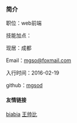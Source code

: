 ### 简介
职位：web前端

技能加点：

<msProgress name="Javascript" value="75"/>  
<msProgress name="Css" value="70"/>  
<msProgress name="Jquery" value="75"/>  
<msProgress name="Vue.js" value="80"/>  
<msProgress name="React.js" value="20"/>  
<msProgress name="Element-ui" value="80"/>  
<msProgress name="Nodejs" value="50"/>  
<msProgress name="git" value="70"/>  
  

现居：成都

Email：<a href="mailto:mgso@foxmail.com">mgso@foxmail.com</a> 

入行时间：2016-02-19

github：[mgsod](https://github.com/mgsod)

#### 友情链接
[biabia](http://blog.mrabit.com "友情链接-biabia") 
[王帅比](http://blog.wwolf.wang "友情链接-王帅比") 

